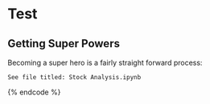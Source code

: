 # Test

## Getting Super Powers

Becoming a super hero is a fairly straight forward process:

```
See file titled: Stock Analysis.ipynb
```
{% endcode %}



